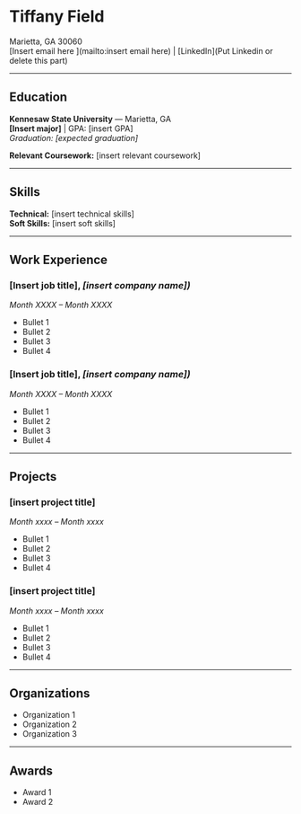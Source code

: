 # Tiffany Field

Marietta, GA 30060  
[Insert email here ](mailto:insert email here) |  [LinkedIn](Put Linkedin or delete this part)

---

## Education
**Kennesaw State University** — Marietta, GA  
**[Insert major]** | GPA: [insert GPA]  
_Graduation: [expected graduation]_

**Relevant Coursework:** [insert relevant coursework]

---

## Skills
**Technical:** [insert technical skills]  
**Soft Skills:** [insert soft skills]  

---

## Work Experience

### [Insert job title], _[insert company name])_  
_Month XXXX – Month XXXX_  
- Bullet 1
- Bullet 2
- Bullet 3
- Bullet 4 


### [Insert job title], _[insert company name])_  
_Month XXXX – Month XXXX_  
- Bullet 1
- Bullet 2
- Bullet 3
- Bullet 4 

---
## Projects

### [insert project title]  
_Month xxxx – Month xxxx_  
- Bullet 1
- Bullet 2
- Bullet 3
- Bullet 4

### [insert project title]  
_Month xxxx – Month xxxx_  
- Bullet 1
- Bullet 2
- Bullet 3
- Bullet 4 


---

## Organizations
- Organization 1
- Organization 2
- Organization 3

---

## Awards
- Award 1
- Award 2 
